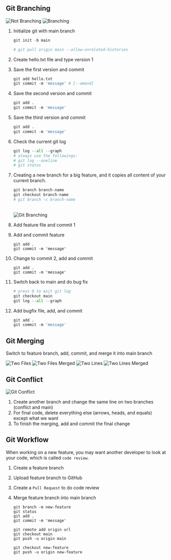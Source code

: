 ## Git Branching

![Not Branching](./assets/no_branching.jpg)
![Branching](./assets/branching.jpg)

1. Initialize git with main branch

   ```py
   git init -b main

   # git pull origin main --allow-unrelated-histories
   ```

2. Create hello.txt file and type version 1
3. Save the first version and commit

   ```py
   git add hello.txt
   git commit -m 'message' # [--amend]
   ```

4. Save the second version and commit

   ```py
   git add .
   git commit -m 'message'
   ```

5. Save the third version and commit

   ```py
   git add .
   git commit -m 'message'
   ```

6. Check the current git log

   ```py
   git log --all --graph
   # always use the followings:
   # git log --oneline
   # git status
   ```

7. Creating a new branch for a big feature, and it copies all content of your current branch.

   ```py
   git branch branch-name
   git checkout branch-name
   # git branch -c branch-name
   ```

   \
   ![Git Branching](./assets/git-branch.png)

8. Add feature file and commit 1
9. Add and commit feature

   ```
   git add .
   git commit -m 'message'
   ```

10. Change to commit 2, add and commit

    ```
    git add .
    git commit -m 'message'
    ```

11. Switch back to main and do bug fix

    ```py
    # press Q to exit git log
    git checkout main
    git log --all --graph
    ```

12. Add bugfix file, add, and commit

    ```py
    git add .
    git commit -m 'message'
    ```

## Git Merging

Switch to feature branch, add, commit, and merge it into main branch

![Two Files](./assets/two_files.jpg)
![Two Files Merged](./assets/two_files_merged.jpg)
![Two Lines](./assets/two_lines.jpg)
![Two Lines Merged](./assets/two_lines_merged.jpg)

## Git Conflict

![Git Conflict](./assets/conflict_sample.jpg)

1. Create another branch and change the same line on two branches (conflict and main)
2. For final code, delete everything else (arrows, heads, and equals) except what we want
3. To finish the merging, add and commit the final change

## Git Workflow

When working on a new feature, you may want another developer to look at your code, which is called `code review`.

1. Create a feature branch
2. Upload feature branch to GitHub
3. Create a `Pull Request` to do code review
4. Merge feature branch into main branch

   ```
   git branch -m new-feature
   git status
   git add .
   git commit -m 'message'

   git remote add origin url
   git checkout main
   git push -u origin main

   git checkout new-feature
   git push -u origin new-feature
   ```
